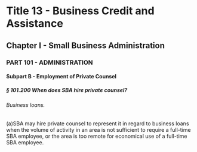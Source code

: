 
# Title 13 - Business Credit and Assistance
## Chapter I - Small Business Administration
### PART 101 - ADMINISTRATION
#### Subpart B - Employment of Private Counsel
##### § 101.200 When does SBA hire private counsel?
###### Business loans.

(a)SBA may hire private counsel to represent it in regard to business loans when the volume of activity in an area is not sufficient to require a full-time SBA employee, or the area is too remote for economical use of a full-time SBA employee.
